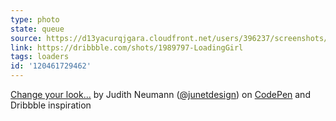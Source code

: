 ```yaml
---
type: photo
state: queue
source: https://d13yacurqjgara.cloudfront.net/users/396237/screenshots/1989797/loadinggirl_ae.gif
link: https://dribbble.com/shots/1989797-LoadingGirl
tags: loaders
id: '120461729462'
---
```

<p data-height="332" data-theme-id="6516" data-slug-hash="gpamzp" data-default-tab="result" data-user="judag" class='codepen'><a href='http://codepen.io/judag/pen/gpamzp/'>Change your look...</a> by Judith Neumann (<a href='http://codepen.io/judag'>@junetdesign</a>) on <a href='http://codepen.io'>CodePen</a> and Dribbble inspiration</p>
